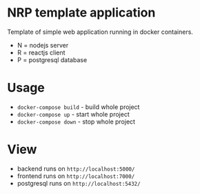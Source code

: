 # NRP template application
Template of simple web application running in docker containers.
- N = nodejs server
- R = reactjs client
- P = postgresql database

# Usage
- `docker-compose build` - build whole project
- `docker-compose up` - start whole project
- `docker-compose down` - stop whole project

# View
- backend runs on `http://localhost:5000/`
- frontend runs on `http://localhost:7000/`
- postgresql runs on `http://localhost:5432/`